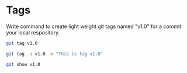 # Tags

Write command to create light weight git tags named "v1.0" for a commit your local respository.

```bash
git tag v1.0
```

```bash
git tag -a v1.0 -m "This is tag v1.0"
```

```bash
git show v1.0
```